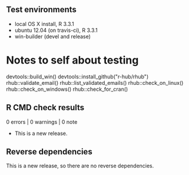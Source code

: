 ## Test environments
* local OS X install, R 3.3.1
* ubuntu 12.04 (on travis-ci), R 3.3.1
* win-builder (devel and release)

# Notes to self about testing
devtools::build_win()
devtools::install_github("r-hub/rhub")
rhub::validate_email()
rhub::list_validated_emails()
rhub::check_on_linux()
rhub::check_on_windows()
rhub::check_for_cran()

## R CMD check results

0 errors | 0 warnings | 0 note

* This is a new release.

## Reverse dependencies

This is a new release, so there are no reverse dependencies.

